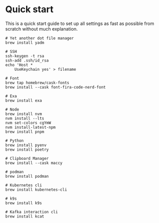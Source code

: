 # Quick start

This is a quick start guide to set up all settings as fast as possible from scratch without much explanation.

```shell
# Yet another dot file manager
brew install yadm

# SSH
ssh-keygen -t rsa
ssh-add .ssh/id_rsa
echo 'Host *
    UseKeychain yes' > filename

# Font
brew tap homebrew/cask-fonts
brew install --cask font-fira-code-nerd-font

# Exa
brew install exa

# Node
brew install nvm
nvm install --lts
nvm set-colors cgYmW
nvm install-latest-npm
brew install pnpm

# Python
brew install pyenv
brew install poetry

# Clipboard Manager
brew install --cask maccy

# podman
brew install podman

# Kubernetes cli
brew install kubernetes-cli

# k9s
brew install k9s

# Kafka interaction cli
brew install kcat
```

